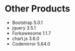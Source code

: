 # Other Products

- Bootstrap 5.0.1
- jquery 3.5.1
- Forkawesome 1.1.7
- chart.js 3.6.0
- Codemirror 5.64.0
